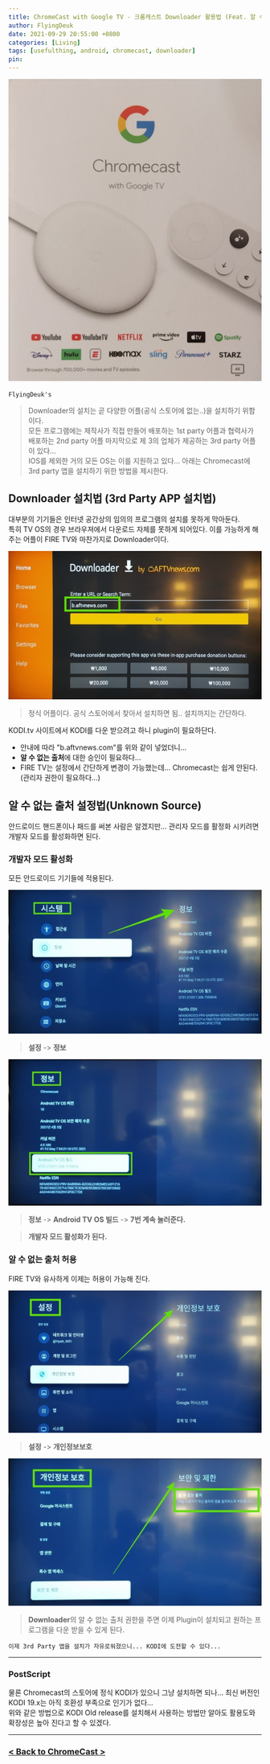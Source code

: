 ```yaml
---
title: ChromeCast with Google TV - 크롬캐스트 Downloader 활용법 (Feat. 알 수 없는 출저 해결법)
author: FlyingDeuk
date: 2021-09-29 20:55:00 +0800
categories: [Living]
tags: [usefulthing, android, chromecast, downloader]
pin:
---
```


![chrome](/img/living/chromecast/chromecast0.jpg)


`FlyingDeuk's`
> Downloader의 설치는 곧 다양한 어플(공식 스토어에 없는..)을 설치하기 위함이다. <br>
모든 프로그램에는 제작사가 직접 만들어 배포하는 1st party 어플과 협력사가 배포하는 2nd party 어플 마지막으로 제 3의 업체가 제공하는 3rd party 어플이 있다... <br>
IOS를 제외한 거의 모든 OS는 이를 지원하고 있다... 아래는 Chromecast에 3rd party 앱을 설치하기 위한 방법을 제시한다.


## Downloader 설치법 (3rd Party APP 설치법)
대부분의 기기들은 인터넷 공간상의 임의의 프로그램의 설치를 못하게 막아둔다. <br>
특히 TV OS의 경우 브라우져에서 다운로드 자체를 못하게 되어있다. 이를 가능하게 해주는 어플이 FIRE TV와 마찬가지로 Downloader이다.

![chrome](/img/living/chromecast/chromecast14.jpg)
>정식 어플이다. 공식 스토어에서 찾아서 설치하면 됨.. 설치까지는 간단하다.

KODI.tv 사이트에서 KODI를 다운 받으려고 하니 plugin이 필요하단다.

- 안내에 따라 "b.aftvnews.com"를 위와 같이 넣었더니...
- **알 수 없는 출처**에 대한 승인이 필요하다...
- FIRE TV는 설정에서 간단하게 변경이 가능했는데... Chromecast는 쉽게 안된다. (관리자 권한이 필요하다...)

## 알 수 없는 출처 설정법(Unknown Source)
안드로이드 핸드폰이나 패드를 써본 사람은 알겠지만... 관리자 모드를 활정화 시키려면 개발자 모드를 활성화하면 된다.

### 개발자 모드 활성화
모든 안드로이드 기기들에 적용된다.

![chrome](/img/living/chromecast/chromecast16.jpg)
>**설정** -> **정보**

![chrome](/img/living/chromecast/chromecast15.jpg)
>**정보** -> **Android TV OS 빌드** -> **7번 계속 눌러준다.**

>**개발자 모드 활성화가 된다.**

### 알 수 없는 출처 허용
FIRE TV와 유사하게 이제는 허용이 가능해 진다.

![chrome](/img/living/chromecast/chromecast17.jpg)
>**설정** -> **개인정보보호**

![chrome](/img/living/chromecast/chromecast18.jpg)
> **Downloader**의 알 수 없는 출처 권한을 주면 이제 Plugin이 설치되고 원하는 프로그램을 다운 받을 수 있게 된다.

`이제 3rd Party 앱을 설치가 자유로워졌으니... KODI에 도전할 수 있다...`

------------

### PostScript
물론 Chromecast의 스토어에 정식 KODI가 있으니 그냥 설치하면 되나... 최신 버전인 KODI 19.x는 아직 호환성 부족으로 인기가 없다...
<br>
위와 같은 방법으로 KODI Old release를 설치해서 사용하는 방법만 알아도 활용도와 확장성은 높아 진다고 할 수 있겠다.

---------

### [< Back to ChromeCast >](/posts/ChromeCast/)
